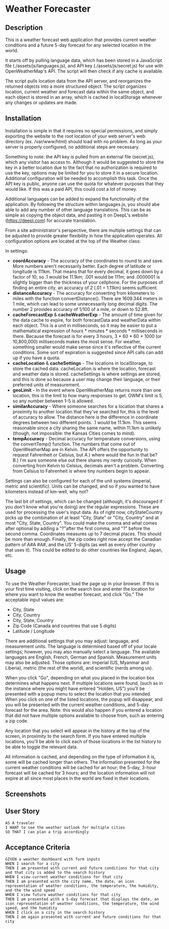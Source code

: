 # Weather Forecaster

## Description

This is a weather forecast web application that provides current weather conditions and a future 5-day forecast for any
selected location in the world.

It starts off by pulling language data, which has been stored in a JavaScript file (./assets/js/languages.js), and API
key (./assets/js/secret.js) for use with OpenWeatherMap's API. The script will then check if any cache is available.

The script pulls location data from the API server, and reorganizes the returned objects into a more structured object.
The script organizes location, current weather and forecast data within the same object, and each object is stored in an
array, which is cached in localStorage whenever any changes or updates are made.

## Installation

Installation is simple in that it requires no special permissions, and simply exporting the website to the root location
of your web server's web directory (ex. /var/www/html) should load with no problem. As long as your server is properly
configured, no additional steps are necessary.

Something to note: the API key is pulled from an external file (secret.js), which any visitor has access to. Although
it would be suggested to store the key in a better location due to the fact that no authorization is required to use the
key, options may be limited for you to store it in a secure location. Additional configuration will be needed to
accomplish this task. Once the API key is public, anyone can use the quota for whatever purposes that they would like.
If this was a paid API, this could cost a lot of money.

Additional languages can be added to expand the functionality of the application. By following the structure within
languages.js, you should abe able to add any number of other language translations. This can be as simple as copying the
object data, and pasting it on DeepL's website (https://deepl.com) for accurate translation.

From a site administrator's perspective, there are multiple settings that can be adjusted to provide greater flexibility
in how the application operates. All configuration options are located at the top of the Weather class:

In settings:

* **coordAccuracy** - The accuracy of the coordinates to round to and save. More numbers aren't necessarily better. Each
  degree of latitude or longitude is 111km. That means that for every decimal, it goes down by a factor of 10; so .1
  would be 11.1km; .001 would be 111m; and .0000001 is slightly bigger than the thickness of your cellphone. For the
  purposes of finding an entire city, an accuracy of 2 (.01 = 1.11km) seems sufficient.
* **distanceAccuracy** - The accuracy for converting from kilometers to miles with the function convertDistance(). There
  are
  1609.344 meters in 1 mile, which can lead to some unnecessarily long decimal digits. The number 2 provides accuracy of
  1/100 of a mile, or down to 52.8ft.
* **cacheForecastExp** & **cacheWeatherExp** - The amount of time given for the data cache to expire, for both
  forecastData and weatherData within each object. This is a unit in milliseconds, so it may be easier to put a
  mathematical expression of hours * minutes * seconds * milliseconds in there. Because the forecast is for every 3
  hours, 3 * 60 * 60 * 1000 (or 10,800,000) milliseconds makes the most sense. For weather, something smaller would make
  sense since it's reflective of the current conditions. Some sort of expiration is suggested since API calls can add up
  if you have a quota.
* **cacheLocation** & **cacheSettings** - The locations in localStorage, to store the cached data. cacheLocation is
  where the location, forecast and weather data is stored. cacheSettings is where settings are stored, and this is done
  so because a user may change their language, or their preferred units of measurement.
* **geoLimit** - In the event where OpenWeatherMap returns more than one location, this is the limit to how many
  responses to get. OWM's limit is 5, so any number between 1-5 is allowed.
* **similarAccuracy** - Where someone searches for a location that shares a proximity to another location that they've
  searched for, this is the level of accuracy to allow. The distance here is the difference in coordinate degrees
  between two different points. .1 would be 11.1km. This seems reasonable since a city sharing the same name, within
  11.1km is unlikely (though, not impossible: the Kansas Cities comes to mind).
* **tempAccuracy** - Decimal accuracy for temperature conversions, using the convertTemp() function. The numbers that
  come out of OpenWeatherMap are in Kelvin. The API offers the opportunity to request Fahrenheit or Celsius, but A.)
  where would the fun in that be? B.) I'm sure someone else out there shares my nerdy curiosity. When converting from
  Kelvin to Celsius, decimals aren't a problem. Converting from Celsius to Fahrenheit is where tiny numbers begin to
  appear.

Settings can also be configured for each of the unit systems (imperial, metric and scientific). Units can be changed,
and so if you wanted to have kilometers instead of km–well, why not?

The last bit of settings, which can be changed (although, it's discouraged if you don't know what you're doing) are the
regular expressions. These are used for processing the user's input data. As of right now, cityStateCountry picks up the
combination of at least "City, State" or "City, Country" and at most "City, State, Country". You could make the comma
and what comes after optional by adding a "?"after the first comma, and "?" before the second comma. Coordinates
measures up to 7 decimal places. This should be more than enough. Finally, the zip codes right now accept the Canadian
pattern of A#A #A#, and the US' 5-digits (as well as every other country that uses it). This could be edited to do other
countries like England, Japan, etc.

## Usage

To use the Weather Forecaster, load the page up in your browser. If this is your first time visiting, click on the
search box and enter the location for where you want to know the weather forecast, and click "Go." The acceptable input
values are:

* City, State
* City, Country
* City, State, Country
* Zip Code (Canada and countries that use 5 digits)
* Latitude / Longitude

There are additional settings that you may adjust: language, and measurement units. The language is determined based off
of your locale settings; however, you may also manually select a language. The available languages are English, French,
German and Spanish. Measurement units may also be adjusted. Those options are: imperial (US, Myanmar and Liberia),
metric (the rest of the world), and scientific (nerds among us).

When you click "Go", depending on what you placed in the location box determines what happens next. If multiple
locations were found, (such as in the instance where you might have entered "Holden, US") you'll be presented with a
popup menu to select the location that you intended. When you click on one of the listed locations, the popup will
disappear, and you will be presented with the current weather conditions, and 5-day forecast for the area. Note: this
would also happen if you entered a location that did not have multiple options available to choose from, such as
entering a zip code.

Any location that you select will appear in the history at the top of the screen, in proximity to the search form. If
you have entered multiple locations, you'll be able to click each of those locations in the list history to be able to
toggle the relevant data.

All information is cached, and depending on the type of information it is, some will be cached longer than others.
The information presented for the current weather conditions will be cached for an hour; the 5-day, 3-hour forecast will
be cached for 3 hours; and the location information will not expire at all since most places in the world are fixed in
their locations.

## Screenshots

## User Story

```
AS A traveler
I WANT to see the weather outlook for multiple cities
SO THAT I can plan a trip accordingly
```

## Acceptance Criteria

```
GIVEN a weather dashboard with form inputs
WHEN I search for a city
THEN I am presented with current and future conditions for that city and that city is added to the search history
WHEN I view current weather conditions for that city
THEN I am presented with the city name, the date, an icon representation of weather conditions, the temperature, the humidity, and the the wind speed
WHEN I view future weather conditions for that city
THEN I am presented with a 5-day forecast that displays the date, an icon representation of weather conditions, the temperature, the wind speed, and the humidity
WHEN I click on a city in the search history
THEN I am again presented with current and future conditions for that city
```

